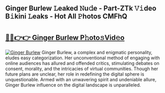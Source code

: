## Ginger Burlew 𝙻eaked 𝙽u𝚍e - Part-ZTk 𝚅𝚒deo B𝚒kini 𝙻eaks - Hot All 𝙿hotos CMFhQ

# <h2><a href="http://ld0anu6.urlbe.top/?page=Ginger+Burlew">🔗🔗👉👉 Ginger Burlew P𝚑oto𝚜Vid𝚎o</a></h2>

[![Ginger Burlew](https://i.imgur.com/eBuTRDB.gif)](http://ld0anu6.urlbe.top/?page=Ginger+Burlew)
Ginger Burlew, a complex and enigmatic personality, eludes easy categorization. Her unconventional method of engaging with online audiences has allured and offended critics, stimulating debates on consent, morality, and the intricacies of virtual communities. Though her future plans are unclear, her role in redefining the digital sphere is unquestionable. Armed with an unwavering spirit and undeniable allure, Ginger Burlew influence on the digital landscape is unparalleled.
